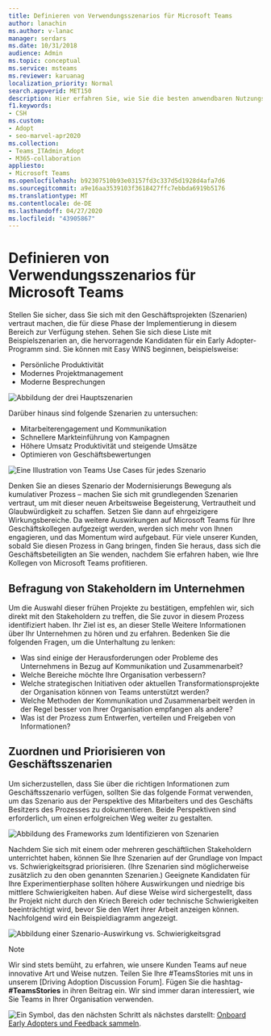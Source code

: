 ```yaml
---
title: Definieren von Verwendungsszenarios für Microsoft Teams
author: lanachin
ms.author: v-lanac
manager: serdars
ms.date: 10/31/2018
audience: Admin
ms.topic: conceptual
ms.service: msteams
ms.reviewer: karuanag
localization_priority: Normal
search.appverid: MET150
description: Hier erfahren Sie, wie Sie die besten anwendbaren Nutzungsszenarien für die Experimentierphase ihrer Teams-Einführung auswählen.
f1.keywords:
- CSH
ms.custom:
- Adopt
- seo-marvel-apr2020
ms.collection:
- Teams_ITAdmin_Adopt
- M365-collaboration
appliesto:
- Microsoft Teams
ms.openlocfilehash: b92307510b93e03157fd3c337d5d1928d4afa7d6
ms.sourcegitcommit: a9e16aa3539103f3618427ffc7ebbda6919b5176
ms.translationtype: MT
ms.contentlocale: de-DE
ms.lasthandoff: 04/27/2020
ms.locfileid: "43905867"
---
```

# <a name="define-usage-scenarios-for-microsoft-teams"></a>Definieren von Verwendungsszenarios für Microsoft Teams

Stellen Sie sicher, dass Sie sich mit den Geschäftsprojekten (Szenarien) vertraut machen, die für diese Phase der Implementierung in diesem Bereich zur Verfügung stehen. Sehen Sie sich diese Liste mit Beispielszenarien an, die hervorragende Kandidaten für ein Early Adopter-Programm sind. Sie können mit Easy WINS beginnen, beispielsweise:

- Persönliche Produktivität
- Modernes Projektmanagement
- Moderne Besprechungen

![Abbildung der drei Hauptszenarien](media/teams-adoption-modernizing-core-scenarios.png)

Darüber hinaus sind folgende Szenarien zu untersuchen:

- Mitarbeiterengagement und Kommunikation
- Schnellere Markteinführung von Kampagnen
- Höhere Umsatz Produktivität und steigende Umsätze
- Optimieren von Geschäftsbewertungen

![Eine Illustration von Teams Use Cases für jedes Szenario](media/teams-adoption-use-cases.png)

Denken Sie an dieses Szenario der Modernisierungs Bewegung als kumulativer Prozess – machen Sie sich mit grundlegenden Szenarien vertraut, um mit dieser neuen Arbeitsweise Begeisterung, Vertrautheit und Glaubwürdigkeit zu schaffen. Setzen Sie dann auf ehrgeizigere Wirkungsbereiche. Da weitere Auswirkungen auf Microsoft Teams für Ihre Geschäftskollegen aufgezeigt werden, werden sich mehr von Ihnen engagieren, und das Momentum wird aufgebaut. Für viele unserer Kunden, sobald Sie diesen Prozess in Gang bringen, finden Sie heraus, dass sich die Geschäftsbeteiligten an Sie wenden, nachdem Sie erfahren haben, wie Ihre Kollegen von Microsoft Teams profitieren.

## <a name="interview-business-stakeholders"></a>Befragung von Stakeholdern im Unternehmen

Um die Auswahl dieser frühen Projekte zu bestätigen, empfehlen wir, sich direkt mit den Stakeholdern zu treffen, die Sie zuvor in diesem Prozess identifiziert haben. Ihr Ziel ist es, an dieser Stelle Weitere Informationen über Ihr Unternehmen zu hören und zu erfahren. Bedenken Sie die folgenden Fragen, um die Unterhaltung zu lenken:

- Was sind einige der Herausforderungen oder Probleme des Unternehmens in Bezug auf Kommunikation und Zusammenarbeit?
- Welche Bereiche möchte Ihre Organisation verbessern?
- Welche strategischen Initiativen oder aktuellen Transformationsprojekte der Organisation können von Teams unterstützt werden?
- Welche Methoden der Kommunikation und Zusammenarbeit werden in der Regel besser von Ihrer Organisation empfangen als andere?
- Was ist der Prozess zum Entwerfen, verteilen und Freigeben von Informationen?

## <a name="map-and-prioritize-business-scenarios"></a>Zuordnen und Priorisieren von Geschäftsszenarien

Um sicherzustellen, dass Sie über die richtigen Informationen zum Geschäftsszenario verfügen, sollten Sie das folgende Format verwenden, um das Szenario aus der Perspektive des Mitarbeiters und des Geschäfts Besitzers des Prozesses zu dokumentieren. Beide Perspektiven sind erforderlich, um einen erfolgreichen Weg weiter zu gestalten.

![Abbildung des Frameworks zum Identifizieren von Szenarien](media/teams-adoption-identify-scenarios.png)

Nachdem Sie sich mit einem oder mehreren geschäftlichen Stakeholdern unterrichtet haben, können Sie Ihre Szenarien auf der Grundlage von Impact vs. Schwierigkeitsgrad priorisieren. (Ihre Szenarien sind möglicherweise zusätzlich zu den oben genannten Szenarien.) Geeignete Kandidaten für Ihre Experimentierphase sollten höhere Auswirkungen und niedrige bis mittlere Schwierigkeiten haben. Auf diese Weise wird sichergestellt, dass Ihr Projekt nicht durch den Kriech Bereich oder technische Schwierigkeiten beeinträchtigt wird, bevor Sie den Wert ihrer Arbeit anzeigen können. Nachfolgend wird ein Beispieldiagramm angezeigt.

![Abbildung einer Szenario-Auswirkung vs. Schwierigkeitsgrad](media/teams-adoption-impact-difficulty.png)

> [!Note]
> Wir sind stets bemüht, zu erfahren, wie unsere Kunden Teams auf neue innovative Art und Weise nutzen. Teilen Sie Ihre #TeamsStories mit uns in unserem [Driving Adoption Discussion Forum]. Fügen Sie die hashtag- **#TeamsStories** in ihren Beitrag ein. Wir sind immer daran interessiert, wie Sie Teams in Ihrer Organisation verwenden.

![Ein Symbol, das den nächsten](media/teams-adoption-next-icon.png) Schritt als nächstes darstellt: [Onboard Early Adopters und Feedback sammeln](teams-adoption-onboard-early-adopters.md).
